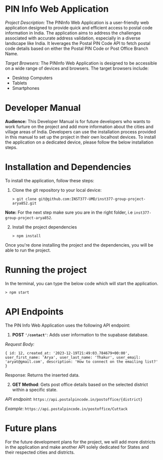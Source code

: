 # PIN Info Web Application

_Project Description:_
The PINInfo Web Application is a user-friendly web application designed to provide quick and efficient access to postal code information in India. The application aims to address the challenges associated with accurate address validation, especially in a diverse landscape like India. It leverages the Postal PIN Code API to fetch postal code details based on either the Postal PIN Code or Post Office Branch Name.

_Target Browsers:_
The PINInfo Web Application is designed to be accessible on a wide range of devices and browsers. The target browsers include:

- Desktop Computers
- Tablets
- Smartphones

# Developer Manual

**Audience:**
This Developer Manual is for future developers who wants to work furture on the project and add more information about the cities and village areas of India. Developers can use the installation process provided in this manual to set up the project in their own localhost devices.
To install the application on a dedicated device, please follow the below installation steps.

# Installation and Dependencies

To install the application, follow these steps:

1. Clone the git repository to your local device:

   `> git clone git@github.com:INST377-UMD/inst377-group-project-arya852.git`

**Note:** For the next step make sure you are in the right folder, i.e `inst377-group-project-arya852`.

2. Install the project dependencies

   `> npm install`

Once you're done installing the project and the dependencies, you will be able to run the project.

# Running the project

In the terminal, you can type the below code which will start the application.

`> npm start`

# API Endpoints

The PIN Info Web Application uses the following API endpoint:

1. **POST `'/contact'`**: Adds user information to the supabase database.

_Request Body:_

`{
id: 12,
created_at: '2023-12-19T21:49:03.784679+00:00',
user_first_name: 'Arya',
user_last_name: 'Thakur',
user_email: 'aryat@gmail.com',
description: 'How to connect on the emailing list?'
}`

Response: Returns the inserted data.

2. **GET Method**: Gets post office details based on the selected district within a specific state.

_API endpoint_: `https://api.postalpincode.in/postoffice/{district}`

_Example_: `https://api.postalpincode.in/postoffice/Cuttack`

# Future plans

For the future development plans for the project, we will add more districts in the application and make another API solely dedicated for States and their respected cities and districts.
